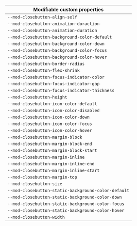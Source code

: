 | Modifiable custom properties                        |
| --------------------------------------------------- |
| `--mod-closebutton-align-self`                      |
| `--mod-closebutton-animation-duraction`             |
| `--mod-closebutton-animation-duration`              |
| `--mod-closebutton-background-color-default`        |
| `--mod-closebutton-background-color-down`           |
| `--mod-closebutton-background-color-focus`          |
| `--mod-closebutton-background-color-hover`          |
| `--mod-closebutton-border-radius`                   |
| `--mod-closebutton-flex-shrink`                     |
| `--mod-closebutton-focus-indicator-color`           |
| `--mod-closebutton-focus-indicator-gap`             |
| `--mod-closebutton-focus-indicator-thickness`       |
| `--mod-closebutton-height`                          |
| `--mod-closebutton-icon-color-default`              |
| `--mod-closebutton-icon-color-disabled`             |
| `--mod-closebutton-icon-color-down`                 |
| `--mod-closebutton-icon-color-focus`                |
| `--mod-closebutton-icon-color-hover`                |
| `--mod-closebutton-margin-block`                    |
| `--mod-closebutton-margin-block-end`                |
| `--mod-closebutton-margin-block-start`              |
| `--mod-closebutton-margin-inline`                   |
| `--mod-closebutton-margin-inline-end`               |
| `--mod-closebutton-margin-inline-start`             |
| `--mod-closebutton-margin-top`                      |
| `--mod-closebutton-size`                            |
| `--mod-closebutton-static-background-color-default` |
| `--mod-closebutton-static-background-color-down`    |
| `--mod-closebutton-static-background-color-focus`   |
| `--mod-closebutton-static-background-color-hover`   |
| `--mod-closebutton-width`                           |
